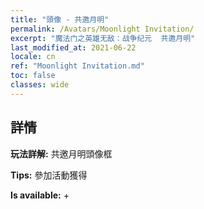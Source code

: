 ```yaml
---
title: "頭像 - 共邀月明"
permalink: /Avatars/Moonlight Invitation/
excerpt: "魔法门之英雄无敌：战争纪元  共邀月明"
last_modified_at: 2021-06-22
locale: cn
ref: "Moonlight Invitation.md"
toc: false
classes: wide
---
```

## 詳情

 **玩法詳解:** 共邀月明頭像框 

 **Tips:** 參加活動獲得 

 **Is available:**  + 

